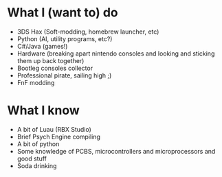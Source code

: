 # What I (want to) do
- 3DS Hax (Soft-modding, homebrew launcher, etc)
- Python (AI, utility programs, etc?)
- C#/Java (games!)
- Hardware (breaking apart nintendo consoles and looking and sticking them up back together)
- Bootleg consoles collector
- Professional pirate, sailing high ;)
- FnF modding

# What I know
- A bit of Luau (RBX Studio)
- Brief Psych Engine compiling
- A bit of python
- Some knowledge of PCBS, microcontrollers and microprocessors and good stuff
- Soda drinking
